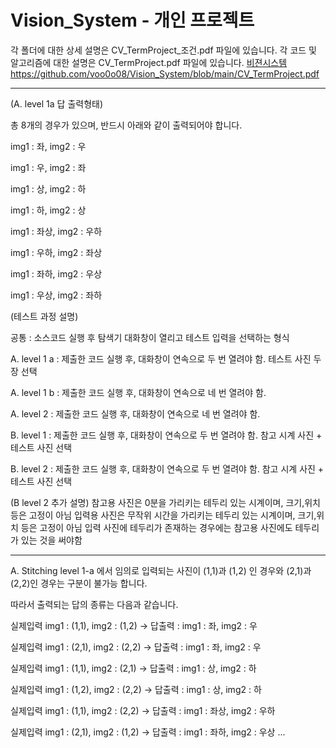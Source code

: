 # Vision_System - 개인 프로젝트
각 폴더에 대한 상세 설명은 CV_TermProject_조건.pdf 파일에 있습니다.
각 코드 및 알고리즘에 대한 설명은 CV_TermProject.pdf 파일에 있습니다.
[비젼시스템](https://github.com/voo0o08/Vision_System/blob/main/CV_TermProject.pdf)https://github.com/voo0o08/Vision_System/blob/main/CV_TermProject.pdf
<hr>
(A. level 1a 답 출력형태)

총 8개의 경우가 있으며, 반드시 아래와 같이 출력되어야 합니다.

img1 : 좌, img2 : 우

img1 : 우, img2 : 좌

img1 : 상, img2 : 하

img1 : 하, img2 : 상

img1 :  좌상, img2 : 우하

img1 :  우하, img2 : 좌상

img1 :  좌하, img2 : 우상

img1 :  우상, img2 : 좌하

(테스트 과정 설명)

공통 : 소스코드 실행 후 탐색기 대화창이 열리고 테스트 입력을 선택하는 형식

 

A. level 1 a : 제출한 코드 실행 후, 대화창이 연속으로 두 번 열려야 함. 테스트 사진 두 장 선택

A. level 1 b : 제출한 코드 실행 후, 대화창이 연속으로 네 번 열려야 함.

A. level 2 : 제출한 코드 실행 후, 대화창이 연속으로 네 번 열려야 함.

B. level 1 : 제출한 코드 실행 후, 대화창이 연속으로 두 번 열려야 함. 참고 시계 사진 + 테스트 사진 선택

B. level 2 : 제출한 코드 실행 후, 대화창이 연속으로 두 번 열려야 함. 참고 시계 사진 + 테스트 사진 선택


(B level 2 추가 설명)
참고용 사진은 0분을 가리키는 테두리 있는 시계이며, 크기,위치 등은 고정이 아님
입력용 사진은 무작위 시간을 가리키는 테두리 있는 시계이며, 크기,위치 등은 고정이 아님
입력 사진에 테두리가 존재하는 경우에는 참고용 사진에도 테두리가 있는 것을 써야함

<hr>

A. Stitching level 1-a 에서 임의로 입력되는 사진이  (1,1)과 (1,2) 인 경우와 (2,1)과 (2,2)인 경우는 구분이 불가능 합니다.

따라서 출력되는 답의 종류는 다음과 같습니다.


실제입력 img1 : (1,1), img2 : (1,2) -> 답출력 :  img1 : 좌, img2 : 우

실제입력 img1 : (2,1), img2 : (2,2) -> 답출력 :  img1 : 좌, img2 : 우

실제입력 img1 : (1,1), img2 :  (2,1) -> 답출력 :  img1 : 상, img2 : 하

실제입력 img1 : (1,2), img2 :  (2,2) -> 답출력 :  img1 : 상, img2 : 하

실제입력 img1 : (1,1), img2 :  (2,2) -> 답출력 :  img1 :  좌상, img2 : 우하

실제입력 img1 : (2,1), img2 :  (1,2) -> 답출력 :  img1 :  좌하, img2 : 우상
...

